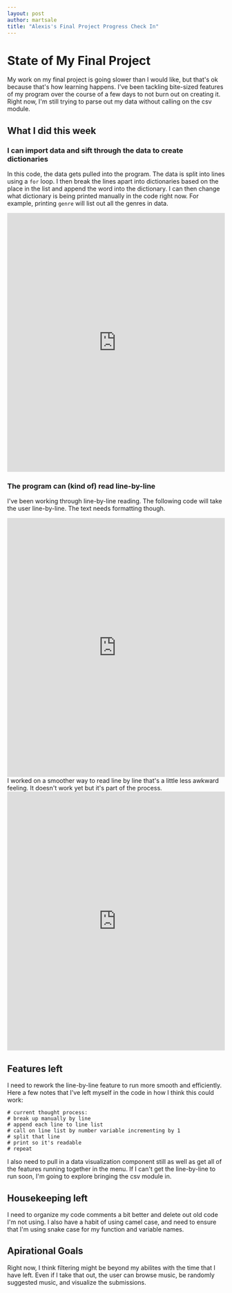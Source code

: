 ```yaml
---
layout: post
author: martsale
title: "Alexis's Final Project Progress Check In"
---
```


# State of My Final Project
My work on my final project is going slower than I would like, but that's ok because that's how learning happens. I've been tackling bite-sized features of my program over the course of a few days to not burn out on creating it. Right now, I'm still trying to parse out my data without calling on the csv module. 

## What I did this week
### I can import data and sift through the data to create dictionaries 
In this code, the data gets pulled into the program. The data is split into lines using a `for` loop. I then break the lines apart into dictionaries based on the place in the list and append the word into the dictionary. I can then change what dictionary is being printed manually in the code right now. For example, printing `genre` will list out all the genres in data.
<iframe src="https://trinket.io/embed/python3/7b2b8233ba" width="100%" height="600" frameborder="0" marginwidth="0" marginheight="0" allowfullscreen></iframe>

### The program can (kind of) read line-by-line
I've been working through line-by-line reading. The following code will take the user line-by-line. The text needs formatting though.
<iframe src="https://trinket.io/embed/python3/63f0c3dc55" width="100%" height="600" frameborder="0" marginwidth="0" marginheight="0" allowfullscreen></iframe>
I worked on a smoother way to read line by line that's a little less awkward feeling. It doesn't work yet but it's part of the process.
<iframe src="https://trinket.io/embed/python3/3673a2ac21" width="100%" height="600" frameborder="0" marginwidth="0" marginheight="0" allowfullscreen></iframe>

## Features left
I need to rework the line-by-line feature to run more smooth and efficiently. Here a few notes that I've left myself in the code in how I think this could work:
```
# current thought process:
# break up manually by line
# append each line to line list
# call on line list by number variable incrementing by 1
# split that line
# print so it's readable
# repeat
```
I also need to pull in a data visualization component still as well as get all of the features running together in the menu. If I can't get the line-by-line to run soon, I'm going to explore bringing the csv module in. 

## Housekeeping left
I need to organize my code comments a bit better and delete out old code I'm not using. I also have a habit of using camel case, and need to ensure that I'm using snake case for my function and variable names. 

## Apirational Goals
Right now, I think filtering might be beyond my abilites with the time that I have left. Even if I take that out, the user can browse music, be randomly suggested music, and visualize the submissions.

